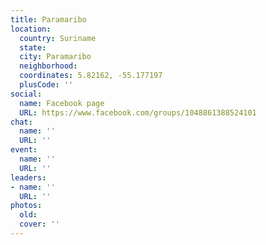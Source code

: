 ```yaml
---
title: Paramaribo
location:
  country: Suriname
  state: 
  city: Paramaribo
  neighborhood: 
  coordinates: 5.82162, -55.177197
  plusCode: ''
social:
  name: Facebook page
  URL: https://www.facebook.com/groups/1048861388524101
chat:
  name: ''
  URL: ''
event:
  name: ''
  URL: ''
leaders:
- name: ''
  URL: ''
photos:
  old: 
  cover: ''
---
```

